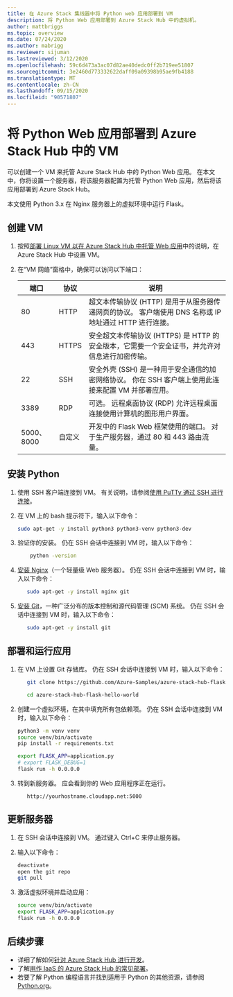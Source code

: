 ```yaml
---
title: 在 Azure Stack 集线器中将 Python web 应用部署到 VM
description: 将 Python Web 应用部署到 Azure Stack Hub 中的虚拟机。
author: mattbriggs
ms.topic: overview
ms.date: 07/24/2020
ms.author: mabrigg
ms.reviewer: sijuman
ms.lastreviewed: 3/12/2020
ms.openlocfilehash: 59c6d473a3ac07d82ae40dedc0ff2b719ee51807
ms.sourcegitcommit: 3e2460d773332622daff09a09398b95ae9fb4188
ms.translationtype: MT
ms.contentlocale: zh-CN
ms.lasthandoff: 09/15/2020
ms.locfileid: "90571807"
---
```

# <a name="deploy-a-python-web-app-to-a-vm-in-azure-stack-hub"></a>将 Python Web 应用部署到 Azure Stack Hub 中的 VM

可以创建一个 VM 来托管 Azure Stack Hub 中的 Python Web 应用。 在本文中，你将设置一个服务器，将该服务器配置为托管 Python Web 应用，然后将该应用部署到 Azure Stack Hub。

本文使用 Python 3.x 在 Nginx 服务器上的虚拟环境中运行 Flask。

## <a name="create-a-vm"></a>创建 VM

1. 按照[部署 Linux VM 以在 Azure Stack Hub 中托管 Web 应用](azure-stack-dev-start-howto-deploy-linux.md)中的说明，在 Azure Stack Hub 中设置 VM。

2. 在“VM 网络”窗格中，确保可以访问以下端口：

    | 端口 | 协议 | 说明 |
    | --- | --- | --- |
    | 80 | HTTP | 超文本传输协议 (HTTP) 是用于从服务器传递网页的协议。 客户端使用 DNS 名称或 IP 地址通过 HTTP 进行连接。 |
    | 443 | HTTPS | 安全超文本传输协议 (HTTPS) 是 HTTP 的安全版本，它需要一个安全证书，并允许对信息进行加密传输。 |
    | 22 | SSH | 安全外壳 (SSH) 是一种用于安全通信的加密网络协议。 你在 SSH 客户端上使用此连接来配置 VM 并部署应用。 |
    | 3389 | RDP | 可选。 远程桌面协议 (RDP) 允许远程桌面连接使用计算机的图形用户界面。   |
    | 5000、8000 | 自定义 | 开发中的 Flask Web 框架使用的端口。 对于生产服务器，通过 80 和 443 路由流量。 |

## <a name="install-python"></a>安装 Python

1. 使用 SSH 客户端连接到 VM。 有关说明，请参阅[使用 PuTTy 通过 SSH 进行连接](azure-stack-dev-start-howto-ssh-public-key.md#connect-with-ssh-by-using-putty)。
2. 在 VM 上的 bash 提示符下，输入以下命令：

    ```bash  
    sudo apt-get -y install python3 python3-venv python3-dev
    ```

3. 验证你的安装。 仍在 SSH 会话中连接到 VM 时，输入以下命令：

    ```bash  
        python -version
    ```

3. [安装 Nginx](https://www.nginx.com/resources/wiki/)（一个轻量级 Web 服务器）。 仍在 SSH 会话中连接到 VM 时，输入以下命令：

    ```bash  
       sudo apt-get -y install nginx git
    ```

4. [安装 Git](https://git-scm.com)，一种广泛分布的版本控制和源代码管理 (SCM) 系统。 仍在 SSH 会话中连接到 VM 时，输入以下命令：

    ```bash  
       sudo apt-get -y install git
    ```

## <a name="deploy-and-run-the-app"></a>部署和运行应用

1. 在 VM 上设置 Git 存储库。 仍在 SSH 会话中连接到 VM 时，输入以下命令：

    ```bash  
       git clone https://github.com/Azure-Samples/azure-stack-hub-flask-hello-world.git
    
       cd azure-stack-hub-flask-hello-world
    ```

2. 创建一个虚拟环境，在其中填充所有包依赖项。 仍在 SSH 会话中连接到 VM 时，输入以下命令：

    ```bash  
    python3 -m venv venv
    source venv/bin/activate
    pip install -r requirements.txt
    
    export FLASK_APP=application.py
    # export FLASK_DEBUG=1 
    flask run -h 0.0.0.0
    ```

3. 转到新服务器。 应会看到你的 Web 应用程序正在运行。

    ```HTTP  
       http://yourhostname.cloudapp.net:5000
    ```

## <a name="update-your-server"></a>更新服务器

1. 在 SSH 会话中连接到 VM。 通过键入 Ctrl+C 来停止服务器。

2. 输入以下命令：

    ```bash  
    deactivate
    open the git repo
    git pull
    ```

3. 激活虚拟环境并启动应用：

    ```bash  
    source venv/bin/activate
    export FLASK_APP=application.py
    flask run -h 0.0.0.0
    ```

## <a name="next-steps"></a>后续步骤

- 详细了解如何[针对 Azure Stack Hub 进行开发](azure-stack-dev-start.md)。
- 了解[用作 IaaS 的 Azure Stack Hub 的常见部署](azure-stack-dev-start-deploy-app.md)。
- 若要了解 Python 编程语言并找到适用于 Python 的其他资源，请参阅 [Python.org](https://www.python.org)。
